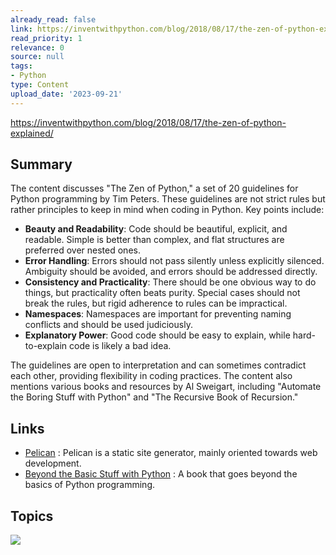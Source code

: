 ```yaml
---
already_read: false
link: https://inventwithpython.com/blog/2018/08/17/the-zen-of-python-explained/
read_priority: 1
relevance: 0
source: null
tags:
- Python
type: Content
upload_date: '2023-09-21'
---
```


https://inventwithpython.com/blog/2018/08/17/the-zen-of-python-explained/
## Summary

The content discusses "The Zen of Python," a set of 20 guidelines for Python programming by Tim Peters. These guidelines are not strict rules but rather principles to keep in mind when coding in Python. Key points include:

- **Beauty and Readability**: Code should be beautiful, explicit, and readable. Simple is better than complex, and flat structures are preferred over nested ones.
- **Error Handling**: Errors should not pass silently unless explicitly silenced. Ambiguity should be avoided, and errors should be addressed directly.
- **Consistency and Practicality**: There should be one obvious way to do things, but practicality often beats purity. Special cases should not break the rules, but rigid adherence to rules can be impractical.
- **Namespaces**: Namespaces are important for preventing naming conflicts and should be used judiciously.
- **Explanatory Power**: Good code should be easy to explain, while hard-to-explain code is likely a bad idea.

The guidelines are open to interpretation and can sometimes contradict each other, providing flexibility in coding practices. The content also mentions various books and resources by Al Sweigart, including "Automate the Boring Stuff with Python" and "The Recursive Book of Recursion."
## Links

- [Pelican](http://getpelican.com/) : Pelican is a static site generator, mainly oriented towards web development.
- [Beyond the Basic Stuff with Python](https://nostarch.com/beyond-basic-stuff-python) : A book that goes beyond the basics of Python programming.

## Topics

![](topics/Concept/The%20Zen%20of%20Python)